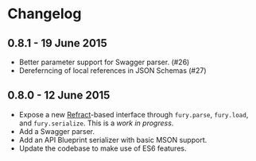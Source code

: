 # Changelog

## 0.8.1 - 19 June 2015

- Better parameter support for Swagger parser. (#26)
- Dereferncing of local references in JSON Schemas (#27)

## 0.8.0 - 12 June 2015

- Expose a new [Refract][]-based interface through `fury.parse`, `fury.load`,
  and `fury.serialize`. This is a *work in progress*.
- Add a Swagger parser.
- Add an API Blueprint serializer with basic MSON support.
- Update the codebase to make use of ES6 features.

[Refract]: https://github.com/refractproject/refract-spec
